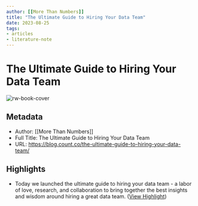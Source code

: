 ```yaml
---
author: [[More Than Numbers]]
title: "The Ultimate Guide to Hiring Your Data Team"
date: 2023-08-25
tags: 
- articles
- literature-note
---
```

# The Ultimate Guide to Hiring Your Data Team

![rw-book-cover](https://blog.count.co/content/images/2023/04/Blog-Titles-1.png)

## Metadata
- Author: [[More Than Numbers]]
- Full Title: The Ultimate Guide to Hiring Your Data Team
- URL: https://blog.count.co/the-ultimate-guide-to-hiring-your-data-team/

## Highlights
- Today we launched the ultimate guide to hiring your data team - a labor of love, research, and collaboration to bring together the best insights and wisdom around hiring a great data team. ([View Highlight](https://read.readwise.io/read/01gxh1tqg2kkhg0hxs3qywxbc4))
